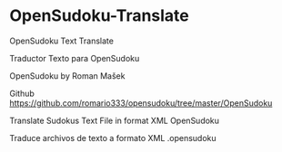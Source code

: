 # OpenSudoku-Translate

OpenSudoku Text Translate

Traductor Texto para OpenSudoku

OpenSudoku by Roman Mašek

Github https://github.com/romario333/opensudoku/tree/master/OpenSudoku

Translate Sudokus Text File in format XML OpenSudoku

Traduce archivos de texto a formato XML .opensudoku
